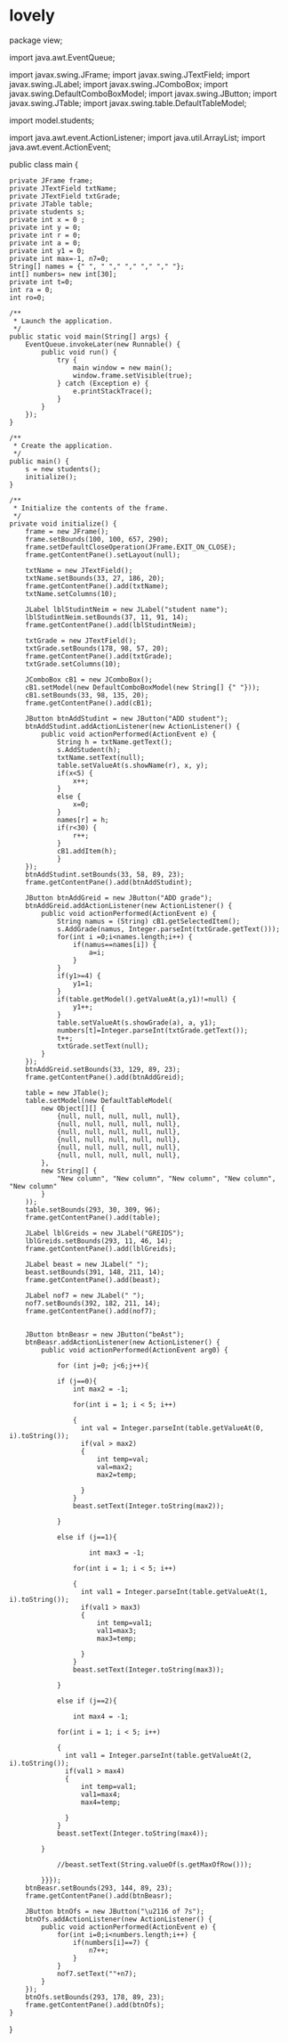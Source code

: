 # lovely
package view;

import java.awt.EventQueue;

import javax.swing.JFrame;
import javax.swing.JTextField;
import javax.swing.JLabel;
import javax.swing.JComboBox;
import javax.swing.DefaultComboBoxModel;
import javax.swing.JButton;
import javax.swing.JTable;
import javax.swing.table.DefaultTableModel;

import model.students;

import java.awt.event.ActionListener;
import java.util.ArrayList;
import java.awt.event.ActionEvent;

public class main {

	private JFrame frame;
	private JTextField txtName;
	private JTextField txtGrade;
	private JTable table;
	private students s;
	private int x = 0 ;
	private int y = 0;
	private int r = 0;
	private int a = 0;
	private int y1 = 0;
	private int max=-1, n7=0;
	String[] names = {" ", " "," "," "," "," "};
	int[] numbers= new int[30];
	private int t=0;
	int ra = 0;
	int ro=0;

	/**
	 * Launch the application.
	 */
	public static void main(String[] args) {
		EventQueue.invokeLater(new Runnable() {
			public void run() {
				try {
					main window = new main();
					window.frame.setVisible(true);
				} catch (Exception e) {
					e.printStackTrace();
				}
			}
		});
	}

	/**
	 * Create the application.
	 */
	public main() {
		s = new students();
		initialize();
	}

	/**
	 * Initialize the contents of the frame.
	 */
	private void initialize() {
		frame = new JFrame();
		frame.setBounds(100, 100, 657, 290);
		frame.setDefaultCloseOperation(JFrame.EXIT_ON_CLOSE);
		frame.getContentPane().setLayout(null);
		
		txtName = new JTextField();
		txtName.setBounds(33, 27, 186, 20);
		frame.getContentPane().add(txtName);
		txtName.setColumns(10);
		
		JLabel lblStudintNeim = new JLabel("student name");
		lblStudintNeim.setBounds(37, 11, 91, 14);
		frame.getContentPane().add(lblStudintNeim);
		
		txtGrade = new JTextField();
		txtGrade.setBounds(178, 98, 57, 20);
		frame.getContentPane().add(txtGrade);
		txtGrade.setColumns(10);
		
		JComboBox cB1 = new JComboBox();
		cB1.setModel(new DefaultComboBoxModel(new String[] {" "}));
		cB1.setBounds(33, 98, 135, 20);
		frame.getContentPane().add(cB1);
		
		JButton btnAddStudint = new JButton("ADD student");
		btnAddStudint.addActionListener(new ActionListener() {
			public void actionPerformed(ActionEvent e) {
				String h = txtName.getText();
				s.AddStudent(h);
				txtName.setText(null);
				table.setValueAt(s.showName(r), x, y);
				if(x<5) {
					x++;
				}
				else { 
					x=0;
				}
				names[r] = h;
				if(r<30) {
					r++;
				}
				cB1.addItem(h);
				}
		});
		btnAddStudint.setBounds(33, 58, 89, 23);
		frame.getContentPane().add(btnAddStudint);
	
		JButton btnAddGreid = new JButton("ADD grade");
		btnAddGreid.addActionListener(new ActionListener() {
			public void actionPerformed(ActionEvent e) {
				String namus = (String) cB1.getSelectedItem();
				s.AddGrade(namus, Integer.parseInt(txtGrade.getText()));
				for(int i =0;i<names.length;i++) {
					if(namus==names[i]) {
						a=i;
					}
				}
				if(y1>=4) {
					y1=1;
				}
				if(table.getModel().getValueAt(a,y1)!=null) {
					y1++;
				}
				table.setValueAt(s.showGrade(a), a, y1);
				numbers[t]=Integer.parseInt(txtGrade.getText());
				t++;
				txtGrade.setText(null);
			}
		});
		btnAddGreid.setBounds(33, 129, 89, 23);
		frame.getContentPane().add(btnAddGreid);
		
		table = new JTable();
		table.setModel(new DefaultTableModel(
			new Object[][] {
				{null, null, null, null, null},
				{null, null, null, null, null},
				{null, null, null, null, null},
				{null, null, null, null, null},
				{null, null, null, null, null},
				{null, null, null, null, null},
			},
			new String[] {
				"New column", "New column", "New column", "New column", "New column"
			}
		));
		table.setBounds(293, 30, 309, 96);
		frame.getContentPane().add(table);
		
		JLabel lblGreids = new JLabel("GREIDS");
		lblGreids.setBounds(293, 11, 46, 14);
		frame.getContentPane().add(lblGreids);
		
		JLabel beast = new JLabel(" ");
		beast.setBounds(391, 148, 211, 14);
		frame.getContentPane().add(beast);
		
		JLabel nof7 = new JLabel(" ");
		nof7.setBounds(392, 182, 211, 14);
		frame.getContentPane().add(nof7);
	
		
		JButton btnBeasr = new JButton("beAst");
		btnBeasr.addActionListener(new ActionListener() {
			public void actionPerformed(ActionEvent arg0) {
				
				for (int j=0; j<6;j++){
					
				if (j==0){
			        int max2 = -1;
			        
			        for(int i = 1; i < 5; i++)
			        	
			        {
			          int val = Integer.parseInt(table.getValueAt(0, i).toString());
			          if(val > max2)
			          {
			        	  int temp=val;
			        	  val=max2;
			        	  max2=temp;
			             
			          }
			        }
			        beast.setText(Integer.toString(max2));
			        
				}
				
				else if (j==1){
			    
			        	int max3 = -1;
			        
			        for(int i = 1; i < 5; i++)
			        	
			        {
			          int val1 = Integer.parseInt(table.getValueAt(1, i).toString());
			          if(val1 > max3)
			          {
			        	  int temp=val1;
			        	  val1=max3;
			        	  max3=temp;
			             
			          }
			        }
			        beast.setText(Integer.toString(max3));
			       
				}
				
				else if (j==2){
				    
		        	int max4 = -1;
		        
		        for(int i = 1; i < 5; i++)
		        	
		        {
		          int val1 = Integer.parseInt(table.getValueAt(2, i).toString());
		          if(val1 > max4)
		          {
		        	  int temp=val1;
		        	  val1=max4;
		        	  max4=temp;
		             
		          }
		        }
		        beast.setText(Integer.toString(max4));
		       
			}
			        
				//beast.setText(String.valueOf(s.getMaxOfRow()));
				
			}}});
		btnBeasr.setBounds(293, 144, 89, 23);
		frame.getContentPane().add(btnBeasr);
		
		JButton btnOfs = new JButton("\u2116 of 7s");
		btnOfs.addActionListener(new ActionListener() {
			public void actionPerformed(ActionEvent e) {
				for(int i=0;i<numbers.length;i++) {
					if(numbers[i]==7) {
						n7++;
					}
				}
				nof7.setText(""+n7);
			}
		});
		btnOfs.setBounds(293, 178, 89, 23);
		frame.getContentPane().add(btnOfs);
	}
	
	
}
